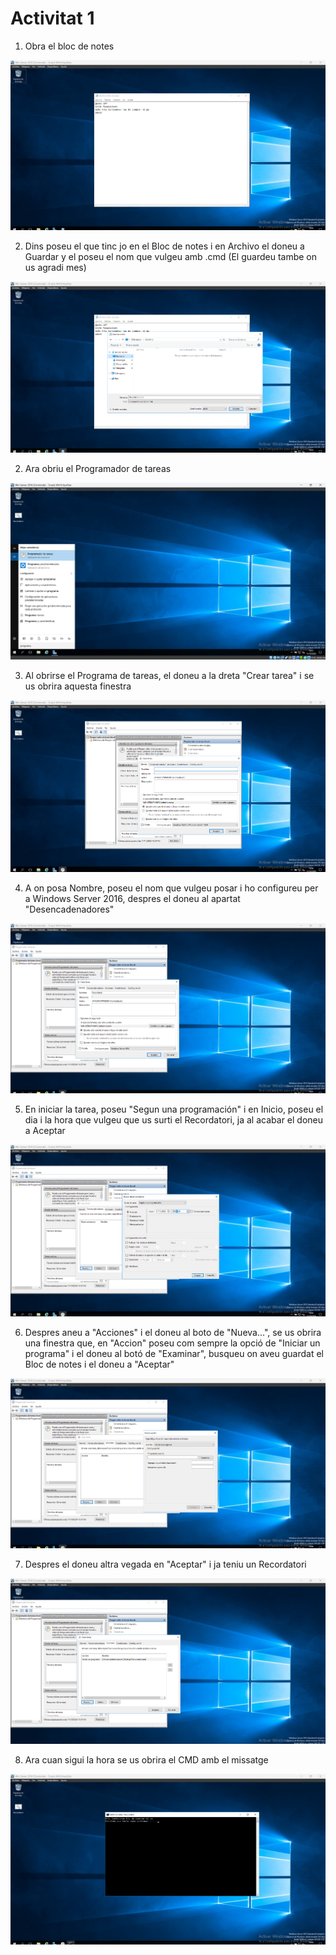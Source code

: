 # Activitat 1

1. Obra el bloc de notes
<img src="Captura de pantalla 2024-10-11 193359.png">



2. Dins poseu el que tinc jo en el Bloc de notes i en Archivo el doneu a Guardar y el poseu el nom que vulgeu amb .cmd (El guardeu tambe on us agradi mes)
<img src="Captura de pantalla 2024-10-11 193541.png">


2. Ara obriu el Programador de tareas
<img src="Captura de pantalla 2024-10-11 193743.png">


3. Al obrirse el Programa de tareas, el doneu a la dreta "Crear tarea" i se us obrira aquesta finestra
<img src="Captura de pantalla 2024-10-11 193903.png">


4. A on posa Nombre, poseu el nom que vulgeu posar i ho configureu per a Windows Server 2016, despres el doneu al apartat "Desencadenadores"
<img src="Captura de pantalla 2024-10-11 194124.png">


5. En iniciar la tarea, poseu "Segun una programación" i en Inicio, poseu el dia i la hora que vulgeu que us surti el Recordatori, ja al acabar el doneu a Aceptar
<img src="Captura de pantalla 2024-10-11 194401.png">


6. Despres aneu a "Acciones" i el doneu al boto de "Nueva...", se us obrira una finestra que, en "Accion" poseu com sempre la opció de "Iniciar un programa" i el doneu al botó de "Examinar", busqueu on aveu guardat el Bloc de notes i el doneu a "Aceptar"
<img src="Captura de pantalla 2024-10-11 194500.png">


7. Despres el doneu altra vegada en "Aceptar" i ja teniu un Recordatori 
<img src="Captura de pantalla 2024-10-11 194547.png">


8. Ara cuan sigui la hora se us obrira el CMD amb el missatge
<img src="Captura de pantalla 2024-10-11 195015.png">


